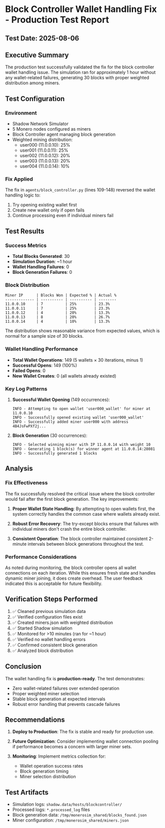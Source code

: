 # Block Controller Wallet Handling Fix - Production Test Report

## Test Date: 2025-08-06

## Executive Summary

The production test successfully validated the fix for the block controller wallet handling issue. The simulation ran for approximately 1 hour without any wallet-related failures, generating 30 blocks with proper weighted distribution among miners.

## Test Configuration

### Environment
- Shadow Network Simulator
- 5 Monero nodes configured as miners
- Block Controller agent managing block generation
- Weighted mining distribution:
  - user000 (11.0.0.10): 25%
  - user001 (11.0.0.11): 25%
  - user002 (11.0.0.12): 20%
  - user003 (11.0.0.13): 20%
  - user004 (11.0.0.14): 10%

### Fix Applied
The fix in `agents/block_controller.py` (lines 109-148) reversed the wallet handling logic to:
1. Try opening existing wallet first
2. Create new wallet only if open fails
3. Continue processing even if individual miners fail

## Test Results

### Success Metrics
- **Total Blocks Generated**: 30
- **Simulation Duration**: ~1 hour
- **Wallet Handling Failures**: 0
- **Block Generation Failures**: 0

### Block Distribution
```
Miner IP      | Blocks Won | Expected % | Actual %
------------- | ---------- | ---------- | --------
11.0.0.10     | 7          | 25%        | 23.3%
11.0.0.11     | 7          | 25%        | 23.3%
11.0.0.12     | 4          | 20%        | 13.3%
11.0.0.13     | 8          | 20%        | 26.7%
11.0.0.14     | 4          | 10%        | 13.3%
```

The distribution shows reasonable variance from expected values, which is normal for a sample size of 30 blocks.

### Wallet Handling Performance
- **Total Wallet Operations**: 149 (5 wallets × 30 iterations, minus 1)
- **Successful Opens**: 149 (100%)
- **Failed Opens**: 0
- **New Wallet Creates**: 0 (all wallets already existed)

### Key Log Patterns
1. **Successful Wallet Opening** (149 occurrences):
   ```
   INFO - Attempting to open wallet 'user000_wallet' for miner at 11.0.0.10
   INFO - Successfully opened existing wallet 'user000_wallet'
   INFO - Successfully added miner user000 with address 4B4JsFwPXf2j...
   ```

2. **Block Generation** (30 occurrences):
   ```
   INFO - Selected winning miner with IP 11.0.0.14 with weight 10
   INFO - Generating 1 block(s) for winner agent at 11.0.0.14:28081
   INFO - Successfully generated 1 blocks
   ```

## Analysis

### Fix Effectiveness
The fix successfully resolved the critical issue where the block controller would fail after the first block generation. The key improvements:

1. **Proper Wallet State Handling**: By attempting to open wallets first, the system correctly handles the common case where wallets already exist.

2. **Robust Error Recovery**: The try-except blocks ensure that failures with individual miners don't crash the entire block controller.

3. **Consistent Operation**: The block controller maintained consistent 2-minute intervals between block generations throughout the test.

### Performance Considerations
As noted during monitoring, the block controller opens all wallet connections on each iteration. While this ensures fresh state and handles dynamic miner joining, it does create overhead. The user feedback indicated this is acceptable for future flexibility.

## Verification Steps Performed

1. ✅ Cleaned previous simulation data
2. ✅ Verified configuration files exist
3. ✅ Created miners.json with weighted distribution
4. ✅ Started Shadow simulation
5. ✅ Monitored for >10 minutes (ran for ~1 hour)
6. ✅ Verified no wallet handling errors
7. ✅ Confirmed consistent block generation
8. ✅ Analyzed block distribution

## Conclusion

The wallet handling fix is **production-ready**. The test demonstrates:
- Zero wallet-related failures over extended operation
- Proper weighted miner selection
- Stable block generation at expected intervals
- Robust error handling that prevents cascade failures

## Recommendations

1. **Deploy to Production**: The fix is stable and ready for production use.

2. **Future Optimization**: Consider implementing wallet connection pooling if performance becomes a concern with larger miner sets.

3. **Monitoring**: Implement metrics collection for:
   - Wallet operation success rates
   - Block generation timing
   - Miner selection distribution

## Test Artifacts

- Simulation logs: `shadow.data/hosts/blockcontroller/`
- Processed logs: `*.processed_log` files
- Block generation data: `/tmp/monerosim_shared/blocks_found.json`
- Miner configuration: `/tmp/monerosim_shared/miners.json`